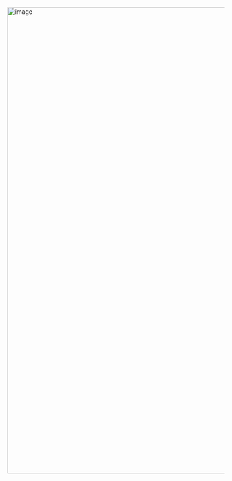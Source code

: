 <img width="1920" height="1080" alt="image" src="https://github.com/user-attachments/assets/7b581d63-40f5-4cc4-9e1a-3db01b06c25c" />
